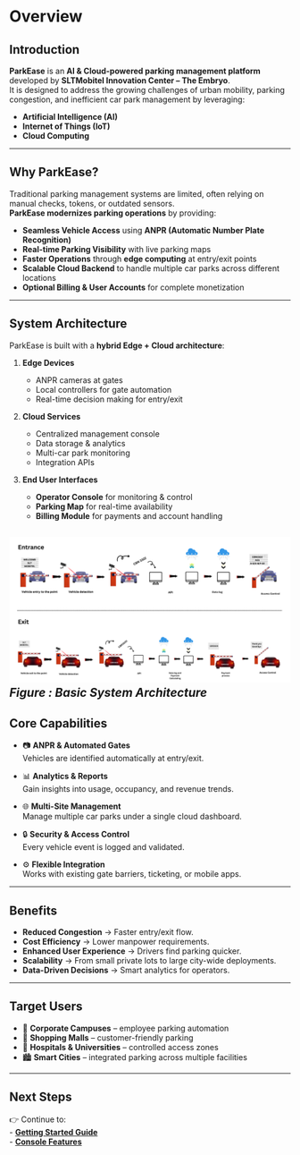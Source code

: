 # Overview

## Introduction

**ParkEase** is an **AI & Cloud-powered parking management platform** developed by **SLTMobitel Innovation Center – The Embryo**.  
It is designed to address the growing challenges of urban mobility, parking congestion, and inefficient car park management by leveraging:

- **Artificial Intelligence (AI)**
- **Internet of Things (IoT)**
- **Cloud Computing**


---

## Why ParkEase?

Traditional parking management systems are limited, often relying on manual checks, tokens, or outdated sensors.  
**ParkEase modernizes parking operations** by providing:

- **Seamless Vehicle Access** using **ANPR (Automatic Number Plate Recognition)**  
- **Real-time Parking Visibility** with live parking maps  
- **Faster Operations** through **edge computing** at entry/exit points  
- **Scalable Cloud Backend** to handle multiple car parks across different locations  
- **Optional Billing & User Accounts** for complete monetization  

---

## System Architecture

ParkEase is built with a **hybrid Edge + Cloud architecture**:

1. **Edge Devices**  
    - ANPR cameras at gates  
    - Local controllers for gate automation  
    - Real-time decision making for entry/exit  

2. **Cloud Services**  
    - Centralized management console  
    - Data storage & analytics  
    - Multi-car park monitoring  
    - Integration APIs  

3. **End User Interfaces**  
    - **Operator Console** for monitoring & control  
    - **Parking Map** for real-time availability  
    - **Billing Module** for payments and account handling  

![Hardware Setup](images/system-overview.png)
*Figure : Basic System Architecture* 
---

## Core Capabilities

- :camera: **ANPR & Automated Gates**  
  Vehicles are identified automatically at entry/exit.

- :bar_chart: **Analytics & Reports**  
  Gain insights into usage, occupancy, and revenue trends.

- :globe_with_meridians: **Multi-Site Management**  
  Manage multiple car parks under a single cloud dashboard.

- :lock: **Security & Access Control**  
  Every vehicle event is logged and validated.

- :gear: **Flexible Integration**  
  Works with existing gate barriers, ticketing, or mobile apps.

---

## Benefits

- **Reduced Congestion** → Faster entry/exit flow.  
- **Cost Efficiency** → Lower manpower requirements.  
- **Enhanced User Experience** → Drivers find parking quicker.  
- **Scalability** → From small private lots to large city-wide deployments.  
- **Data-Driven Decisions** → Smart analytics for operators.  

---

## Target Users

- :office: **Corporate Campuses** – employee parking automation  
- :department_store: **Shopping Malls** – customer-friendly parking  
- :hospital: **Hospitals & Universities** – controlled access zones  
- :cityscape: **Smart Cities** – integrated parking across multiple facilities  

---

## Next Steps

👉 Continue to:  
    - [**Getting Started Guide**](getting-started.md)  
    - [**Console Features**](console/dashboard.md)    
